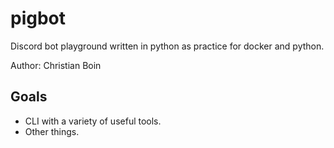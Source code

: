 # pigbot

Discord bot playground written in python as practice for docker and python.

Author: Christian Boin

## Goals

- CLI with a variety of useful tools.
- Other things.
